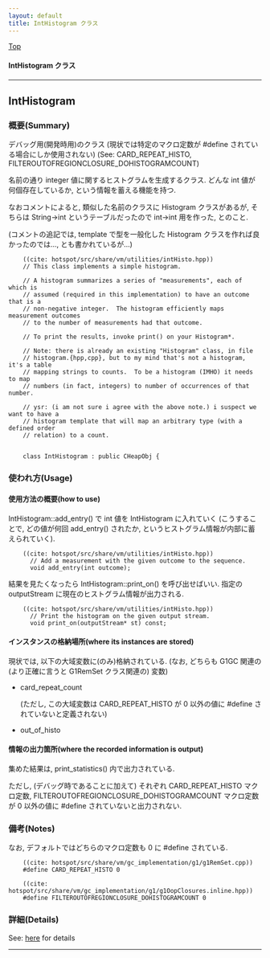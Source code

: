 ```yaml
---
layout: default
title: IntHistogram クラス 
---
```

[Top](../index.html)

#### IntHistogram クラス 



---
## <a name="nohku_48GN" id="nohku_48GN">IntHistogram</a>

### 概要(Summary)
デバッグ用(開発時用)のクラス (現状では特定のマクロ定数が #define されている場合にしか使用されない) (See: CARD_REPEAT_HISTO, FILTEROUTOFREGIONCLOSURE_DOHISTOGRAMCOUNT)

名前の通り integer 値に関するヒストグラムを生成するクラス.
どんな int 値が何個存在しているか, という情報を蓄える機能を持つ.

なおコメントによると, 
類似した名前のクラスに Histogram クラスがあるが, 
そちらは String->int というテーブルだったので 
int->int 用を作った, とのこと.

(コメントの追記では, 
template で型を一般化した Histogram クラスを作れば良かったのでは..., 
とも書かれているが...)


```
    ((cite: hotspot/src/share/vm/utilities/intHisto.hpp))
    // This class implements a simple histogram.
    
    // A histogram summarizes a series of "measurements", each of which is
    // assumed (required in this implementation) to have an outcome that is a
    // non-negative integer.  The histogram efficiently maps measurement outcomes
    // to the number of measurements had that outcome.
    
    // To print the results, invoke print() on your Histogram*.
    
    // Note: there is already an existing "Histogram" class, in file
    // histogram.{hpp,cpp}, but to my mind that's not a histogram, it's a table
    // mapping strings to counts.  To be a histogram (IMHO) it needs to map
    // numbers (in fact, integers) to number of occurrences of that number.
    
    // ysr: (i am not sure i agree with the above note.) i suspect we want to have a
    // histogram template that will map an arbitrary type (with a defined order
    // relation) to a count.
    
    
    class IntHistogram : public CHeapObj {
```

### 使われ方(Usage)
#### 使用方法の概要(how to use)
IntHistogram::add_entry() で int 値を IntHistogram に入れていく
(こうすることで, どの値が何回 add_entry() されたか, というヒストグラム情報が内部に蓄えられていく).


```
    ((cite: hotspot/src/share/vm/utilities/intHisto.hpp))
      // Add a measurement with the given outcome to the sequence.
      void add_entry(int outcome);
```

結果を見たくなったら IntHistogram::print_on() を呼び出せばいい.
指定の outputStream に現在のヒストグラム情報が出力される.


```
    ((cite: hotspot/src/share/vm/utilities/intHisto.hpp))
      // Print the histogram on the given output stream.
      void print_on(outputStream* st) const;
```

#### インスタンスの格納場所(where its instances are stored)
現状では, 以下の大域変数に(のみ)格納されている. (なお, どちらも G1GC 関連の (より正確に言うと G1RemSet クラス関連の) 変数)

* card_repeat_count

  (ただし, この大域変数は CARD_REPEAT_HISTO が 0 以外の値に #define されていないと定義されない)

* out_of_histo

#### 情報の出力箇所(where the recorded information is output)
集めた結果は, print_statistics() 内で出力されている.

ただし, (デバッグ時であることに加えて) それぞれ CARD_REPEAT_HISTO マクロ定数, FILTEROUTOFREGIONCLOSURE_DOHISTOGRAMCOUNT マクロ定数が 0 以外の値に #define されていないと出力されない.

### 備考(Notes)
なお, デフォルトではどちらのマクロ定数も 0 に #define されている.


```
    ((cite: hotspot/src/share/vm/gc_implementation/g1/g1RemSet.cpp))
    #define CARD_REPEAT_HISTO 0
```


```
    ((cite: hotspot/src/share/vm/gc_implementation/g1/g1OopClosures.inline.hpp))
    #define FILTEROUTOFREGIONCLOSURE_DOHISTOGRAMCOUNT 0
```




### 詳細(Details)
See: [here](../doxygen/classIntHistogram.html) for details

---
